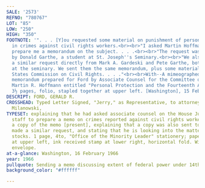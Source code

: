 ```yaml
---
SALE: '2573'
REFNO: "780767"
LOT: "85"
LOW: "250"
HIGH: "350"
FOOTNOTE: '". . . [Y]ou requested some material on punishment of persons involved
  in crimes against civil rights workers.<br><br>"I asked Martin Hoffmann . . . to
  prepare me a memorandum on the subject. . . .<br><br>"The request was made to you
  by Donald Garthe, a student at St. Joseph''s Seminary.<br><br>"We also received
  a similar request directly from Mark A. Gardeski and Pete Garthe, both students
  at the seminary. We sent them the same memorandum, plus some material from the United
  States Commission on Civil Rights. . . ."<br><br>With--A mimeographed copy of a
  memorandum prepared for Ford by Associate Counsel for the Committee on the Judiciary
  Martin R. Hoffmann entitled "Personal Protection and the Fourteenth Amendment."
  3½ pages, folio, stapled together at upper left. [Washington], 15 February 1966.'
DESCRIPT: FORD, GERALD R.
CROSSHEAD: Typed Letter Signed, "Jerry," as Representative, to attorney Wencel A.
  Milanowski,
TYPESET: explaining that he had asked associate counsel on the House Judiciary Committee
  staff to prepare a memo on crimes reported against civil rights workers, sending
  a copy of the memo [present], explaining that a copy was also sent to students who
  made a similar request, and stating that he is looking into the matter regarding
  stocks. 1 page, 4to, "Office of the Minority Leader" stationery; paperclip stain
  at upper left, ink received stamp at lower right, horizontal fold. With the original
  envelope.
at-a-glance: Washington, 16 February 1966
year: 1966
pullquote: Sending a memo discussing extent of federal power under 14th Amendment
background_color: "#ffffff"

---
```

